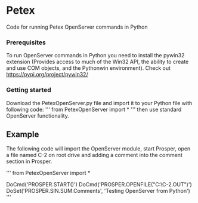 # Petex
Code for running Petex OpenServer commands in Python

### Prerequisites

To run OpenServer commands in Python you need to install the pywin32 extension (Provides access to much of the Win32 API, the ability to create and use COM objects, and the Pythonwin environment). Check out https://pypi.org/project/pywin32/

### Getting started

Download the PetexOpenServer.py file and import it to your Python file with following code:
'''
from PetexOpenServer import *
'''
then use standard OpenServer functionality.

## Example 

The following code will import the OpenServer module, start Prosper, open a file named C-2 on root drive and adding a comment into the comment section in Prosper.

'''
from PetexOpenServer import *

DoCmd('PROSPER.START()')
DoCmd('PROSPER.OPENFILE("C:\C-2.OUT")')
DoSet('PROSPER.SIN.SUM.Comments', 'Testing OpenServer from Python')
'''
